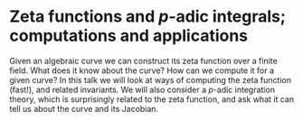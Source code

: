 Zeta functions and $p$-adic integrals; computations and applications
====================================================================

Given an algebraic curve we can construct its zeta function over a finite field.
What does it know about the curve? How can we compute it for a given curve?
In this talk we will look at ways of computing the zeta function (fast!), and related invariants.
We will also consider a $p$-adic integration theory, which is surprisingly related to the zeta function, and ask what it can tell us about the curve and its Jacobian.
